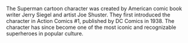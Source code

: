 The Superman cartoon character was created by American comic book writer Jerry Siegel and artist Joe Shuster. They first introduced the character in Action Comics #1, published by DC Comics in 1938. The character has since become one of the most iconic and recognizable superheroes in popular culture.